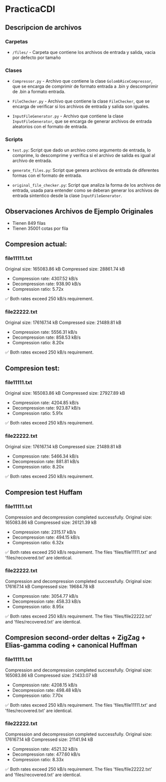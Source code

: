 # PracticaCDI

## Descripcion de archivos

### Carpetas

- `/files/` - Carpeta que contiene los archivos de entrada y salida, vacia por defecto por tamaño

### Clases
- `Compressor.py` - Archivo que contiene la clase `GolombRiceCompressor`, que se encarga de comprimir de formato entrada a .bin y descomprimir de .bin a formato entrada.

- `FileChecker.py` - Archivo que contiene la clase `FileChecker`, que se encarga de verificar si los archivos de entrada y salida son iguales.

- `InputFileGenerator.py` - Archivo que contiene la clase `InputFileGenerator`, que se encarga de generar archivos de entrada aleatorios con el formato de entrada.

### Scripts

- `test.py`: Script que dado un archivo como argumento de entrada, lo comprime, lo descomprime y verifica si el archivo de salida es igual al archivo de entrada. 

- `generate_files.py`: Script que genera archivos de entrada de diferentes formas con el formato de entrada. 

- `original_file_checker.py`: Script que analiza la forma de los archivos de entrada, usada para entender como se deberan generar los archivos de entrada sintentico desde la clase `InputFileGenerator`.


## Observaciones Archivos de Ejemplo Originales

- Tienen 849 filas
- Tienen 35001 cotas por fila

## Compresion actual:

### file11111.txt
Original size:   165083.86 kB
Compressed size: 28861.74 kB
  - Compression rate:   4307.52 kB/s
  - Decompression rate: 938.90 kB/s
  - Compression ratio:   5.72x

✅ Both rates exceed 250 kB/s requirement.

### file22222.txt
Original size:   176167.14 kB
Compressed size: 21489.81 kB
  - Compression rate:   5556.31 kB/s
  - Decompression rate: 858.53 kB/s
  - Compression ratio:   8.20x

✅ Both rates exceed 250 kB/s requirement.

## Compresion test:
### file11111.txt
Original size:   165083.86 kB
Compressed size: 27927.89 kB
  - Compression rate:   4204.85 kB/s
  - Decompression rate: 923.87 kB/s
  - Compression ratio:   5.91x

✅ Both rates exceed 250 kB/s requirement.

### file22222.txt
Original size:   176167.14 kB
Compressed size: 21489.81 kB
  - Compression rate:   5466.34 kB/s
  - Decompression rate: 881.81 kB/s
  - Compression ratio:   8.20x

✅ Both rates exceed 250 kB/s requirement.


## Compresion test Huffam
### file11111.txt
Compression and decompression completed successfully.
Original size:   165083.86 kB
Compressed size: 26121.39 kB
  - Compression rate:   2315.17 kB/s
  - Decompression rate: 494.15 kB/s
  - Compression ratio:   6.32x

✅ Both rates exceed 250 kB/s requirement.
The files 'files/file11111.txt' and 'files/recovered.txt' are identical.

### file22222.txt
Compression and decompression completed successfully.
Original size:   176167.14 kB
Compressed size: 19684.78 kB
  - Compression rate:   3054.77 kB/s
  - Decompression rate: 458.33 kB/s
  - Compression ratio:   8.95x
  
✅ Both rates exceed 250 kB/s requirement.
The files 'files/file22222.txt' and 'files/recovered.txt' are identical.

## Compresion second-order deltas + ZigZag + Elias-gamma coding + canonical Huffman
### file11111.txt
Compression and decompression completed successfully.
Original size:   165083.86 kB
Compressed size: 21433.07 kB
  - Compression rate:   4208.15 kB/s
  - Decompression rate: 498.48 kB/s
  - Compression ratio:   7.70x

✅ Both rates exceed 250 kB/s requirement.
The files 'files/file11111.txt' and 'files/recovered.txt' are identical.

### file22222.txt
Compression and decompression completed successfully.
Original size:   176167.14 kB
Compressed size: 21141.94 kB
  - Compression rate:   4521.32 kB/s
  - Decompression rate: 477.60 kB/s
  - Compression ratio:   8.33x

✅ Both rates exceed 250 kB/s requirement.
The files 'files/file22222.txt' and 'files/recovered.txt' are identical.
